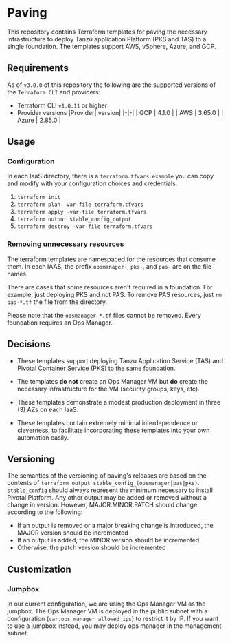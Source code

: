 # Paving

This repository contains Terraform templates for paving the necessary
infrastructure to deploy Tanzu application Platform (PKS and TAS) to a single foundation.
The templates support AWS, vSphere, Azure, and GCP.


## Requirements
As of `v3.0.0` of this repository the following are the supported versions of the `Terraform CLI` and providers:

- Terraform CLI `v1.0.11` or higher
- Provider versions
    |Provider| version|
    |-|-|
    | GCP | 4.1.0 |
    | AWS | 3.65.0 |
    | Azure | 2.85.0 |

## Usage

### Configuration

In each IaaS directory, there is a `terraform.tfvars.example` you can copy
and modify with your configuration choices and credentials.

1. `terraform init`
1. `terraform plan -var-file terraform.tfvars`
1. `terraform apply -var-file terraform.tfvars`
1. `terraform output stable_config_output`
1. `terraform destroy -var-file terraform.tfvars`

### Removing unnecessary resources

The terraform templates are namespaced for the resources that consume them.
In each IAAS, the prefix `opsmanager-`, `pks-`, and `pas-` are on the file names.

There are cases that some resources aren't required in a foundation.
For example, just deploying PKS and not PAS.
To remove PAS resources, just `rm pas-*.tf` the file from the directory.

Please note that the `opsmanager-*.tf` files cannot be removed.
Every foundation requires an Ops Manager.

## Decisions

- These templates support deploying Tanzu Application Service (TAS)
and Pivotal Container Service (PKS) to the same foundation.

- The templates **do not** create an Ops Manager VM but **do**
create the necessary infrastructure for the VM (security groups, keys, etc).

- These templates demonstrate a modest production deployment in three (3) AZs on each IaaS.

- These templates contain extremely minimal interdependence or cleverness, to facilitate incorporating these templates into your own automation easily.

## Versioning

The semantics of the versioning of paving's releases are based on the contents
of `terraform output stable_config_(opsmanager|pas|pks)`. `stable_config` should always represent
the minimum necessary to install Pivotal Platform. Any other output may be
added or removed without a change in version. However, MAJOR.MINOR.PATCH should
change according to the following:
- If an output is removed or a major breaking change is introduced, the MAJOR version should be incremented
- If an output is added, the MINOR version should be incremented
- Otherwise, the patch version should be incremented

## Customization

### Jumpbox

In our current configuration, we are using the Ops Manager VM as the
jumpbox. The Ops Manager VM is deployed in the public subnet with a
configuration (`var.ops_manager_allowed_ips`) to restrict it by IP. If you want to use a
jumpbox instead, you may deploy ops manager in the management subnet.
